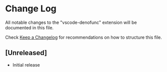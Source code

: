 # Change Log

All notable changes to the "vscode-denofunc" extension will be documented in this file.

Check [Keep a Changelog](http://keepachangelog.com/) for recommendations on how to structure this file.

## [Unreleased]

- Initial release